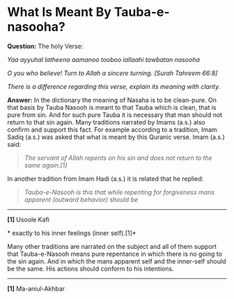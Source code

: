 What Is Meant By Tauba-e-nasooha?
=================================

**Question:** The holy Verse:

*Yaa ayyuhal latheena aamanoo tooboo iallaahi tawbatan nasooha*

*O you who believe! Turn to Allah a sincere turning. [Surah Tahreem
66:8]*

*There is a difference regarding this verse, explain its meaning with
clarity.*

**Answer:** In the dictionary the meaning of Nasaha is to be clean-pure.
On that basis by Tauba Nasooh is meant to that Tauba which is clean,
that is pure from sin. And for such pure Tauba it is necessary that man
should not return to that sin again. Many traditions narrated by Imams
(a.s.) also confirm and support this fact. For example according to a
tradition, Imam Sadiq (a.s.) was asked that what is meant by this
Quranic verse. Imam (a.s.) said:

> *The servant of Allah repents on his sin and does not return to the
> same again.[1]*

In another tradition from Imam Hadi (a.s.) it is related that he
replied:

> *Tauba-e-Nasooh is this that while repenting for forgiveness mans
> apparent (outward behavior) should be*

------------------------------------------------------------------------

**[1]** Usoole Kafi

* exactly to his inner feelings (inner self).[1]*

Many other traditions are narrated on the subject and all of them
support that Tauba-e-Nasooh means pure repentance in which there is no
going to the sin again. And in which the mans apparent self and the
inner-self should be the same. His actions should conform to his
intentions.

------------------------------------------------------------------------

**[1]** Ma-aniul-Akhbar

